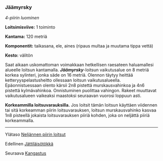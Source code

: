 ### Jäämyrsky

*4-piirin luominen*

**Loitsimisviive:** 1 toiminto

**Kantama:** 120 metriä

**Komponentit:** taikasana, ele, aines (ripaus multaa ja muutama tippa vettä)

**Kesto:** välitön

Saat aikaan uskomattoman voimakkaan hetkellisen raesateen haluamallesi alueelle loitsun kantamalla. ***Jäämyrsky***-loitsun vaikutusalue on 8 metriä korkea sylinteri, jonka säde on 16 metriä. Olennon täytyy heittää ketteryyspelastusheitto ollessaan loitsun vaikutusalueella. Epäonnistuessaan olento kärsii 2n8 pistettä murskausvahinkoa ja 4n6 pistettä kylmävahinkoa. Onnistuminen puolittaa vahingon. 
Rakeet muuttavat vaikutusalueen vaikeaksi maastoksi seuraavan vuorosi loppuun asti.

**Korkeammilla loitsuvarauksilla.** Jos loitsit tämän loitsun käyttäen viidennen tai sitä korkeamman piirin loitsuvarauksen, loitsun murskausvahinko kasvaa 1n8 pisteellä jokaista loitsuvarauksen piiriä kohden, joka on neljättä piiriä korkeammalla.

----

Ylätaso [Neljännen piirin loitsut](4_piirin_loitsut)

Edellinen [Jättiläisötökkä](Jättiläisötökkä)

Seuraava [Kangastus](Kangastus)
